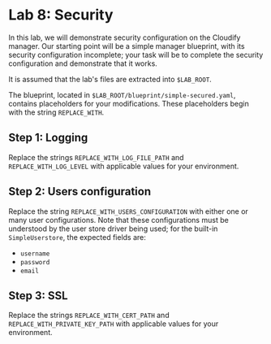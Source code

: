 # Lab 8: Security

In this lab, we will demonstrate security configuration on the Cloudify manager. Our starting point will be a simple manager blueprint, with its security configuration incomplete; your task will be to complete the security configuration and demonstrate that it works.

It is assumed that the lab's files are extracted into `$LAB_ROOT`.

The blueprint, located in `$LAB_ROOT/blueprint/simple-secured.yaml`, contains placeholders for your modifications. These placeholders begin with the string `REPLACE_WITH`.

## Step 1: Logging

Replace the strings `REPLACE_WITH_LOG_FILE_PATH` and `REPLACE_WITH_LOG_LEVEL` with applicable values for your environment.

## Step 2: Users configuration

Replace the string `REPLACE_WITH_USERS_CONFIGURATION` with either one or many user configurations. Note that these configurations must be understood by the user store driver being used; for the built-in `SimpleUserstore`, the expected fields are:

* `username`
* `password`
* `email`

## Step 3: SSL

Replace the strings `REPLACE_WITH_CERT_PATH` and `REPLACE_WITH_PRIVATE_KEY_PATH` with applicable values for your environment.